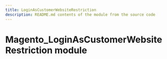 ```yaml
---
title: LoginAsCustomerWebsiteRestriction
description: README.md contents of the module from the source code
---
```


# Magento_LoginAsCustomerWebsiteRestriction module

